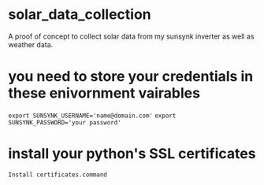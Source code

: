 # solar_data_collection
A proof of concept to collect solar data from my sunsynk inverter as well as weather data. 

# you need to store your credentials in these enivornment vairables
`export SUNSYNK_USERNAME='name@domain.com'`
`export SUNSYNK_PASSWORD='your password'`

# install your python's SSL certificates
`Install certificates.command`